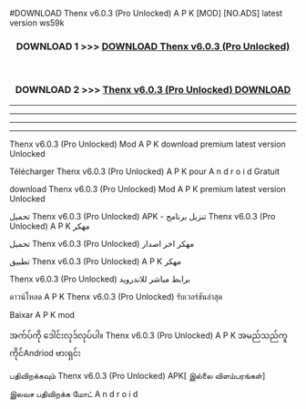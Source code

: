 #DOWNLOAD Thenx  v6.0.3 (Pro Unlocked) A P K [MOD] [NO.ADS] latest version ws59k



<div align="center">

<h3>DOWNLOAD 1 >>> <a href="https://teeasianyam.web.app?sq=Thenx  v6.0.3 (Pro Unlocked)">DOWNLOAD Thenx  v6.0.3 (Pro Unlocked) </a></h3><br>

<h3>DOWNLOAD 2 >>> <a href="https://teeasianyam.web.app?sq=Thenx  v6.0.3 (Pro Unlocked) ">Thenx  v6.0.3 (Pro Unlocked)  DOWNLOAD </a></h3>

</div>


----------------------------------------------------------

----------------------------------------------------------

----------------------------------------------------------

----------------------------------------------------------


Thenx  v6.0.3 (Pro Unlocked)  Mod A P K download premium latest version Unlocked

Télécharger Thenx  v6.0.3 (Pro Unlocked)  A P K pour A n d r o i d Gratuit

download Thenx  v6.0.3 (Pro Unlocked)  Mod A P K premium latest version Unlocked

تحميل Thenx  v6.0.3 (Pro Unlocked)  APK - تنزيل برنامج Thenx  v6.0.3 (Pro Unlocked)  A P K مهكر

تحميل Thenx  v6.0.3 (Pro Unlocked)  مهكر اخر اصدار

تطبيق Thenx  v6.0.3 (Pro Unlocked)  A P K مهكر

Thenx  v6.0.3 (Pro Unlocked)  برابط مباشر للاندرويد

ดาวน์โหลด A P K Thenx  v6.0.3 (Pro Unlocked)  รับเวอร์ชันล่าสุด

Baixar A P K mod

အက်ပ်ကို ဒေါင်းလုဒ်လုပ်ပါ။ Thenx  v6.0.3 (Pro Unlocked)  A P K အမည်သည်ကူကိုင်Andriod ဗားရှင်း

பதிவிறக்கவும் Thenx  v6.0.3 (Pro Unlocked)  APK[ இல்லை விளம்பரங்கள்] 
 
இலவச பதிவிறக்க மோட் A n d r o i d



